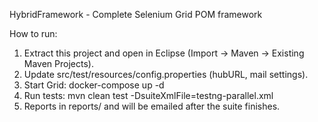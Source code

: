 
HybridFramework - Complete Selenium Grid POM framework

How to run:
1. Extract this project and open in Eclipse (Import -> Maven -> Existing Maven Projects).
2. Update src/test/resources/config.properties (hubURL, mail settings).
3. Start Grid: docker-compose up -d
4. Run tests: mvn clean test -DsuiteXmlFile=testng-parallel.xml
5. Reports in reports/ and will be emailed after the suite finishes.
